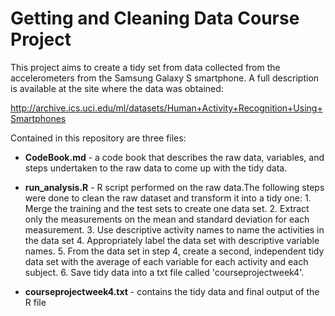 # Getting and Cleaning Data Course Project

This project aims to create a tidy set from data collected from the accelerometers from the Samsung Galaxy S smartphone. A full description is available at the site where the data was obtained:

http://archive.ics.uci.edu/ml/datasets/Human+Activity+Recognition+Using+Smartphones

Contained in this repository are three files:

- **CodeBook.md** - a code book that describes the raw data, variables, and steps undertaken to the raw data to come up with the tidy data.
- **run_analysis.R** - R script performed on the raw data.The following steps were done to clean the raw dataset and transform it into a tidy one:
      1. Merge the training and the test sets to create one data set.
      2. Extract only the measurements on the mean and standard deviation for each measurement.
      3. Use descriptive activity names to name the activities in the data set
      4. Appropriately label the data set with descriptive variable names.
      5. From the data set in step 4, create a second, independent tidy data set with the average of each variable for each activity and each subject.
      6. Save tidy data into a txt file called 'courseprojectweek4'.

- **courseprojectweek4.txt** - contains the tidy data and final output of the R file